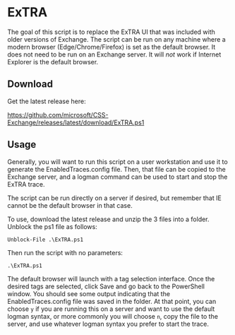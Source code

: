 # ExTRA

The goal of this script is to replace the ExTRA UI that was included with older versions of Exchange.
The script can be run on any machine where a modern browser (Edge/Chrome/Firefox) is set as the default
browser. It does not need to be run on an Exchange server. It will _not_ work if Internet Explorer
is the default browser.

## Download

Get the latest release here:

https://github.com/microsoft/CSS-Exchange/releases/latest/download/ExTRA.ps1

## Usage

Generally, you will want to run this script on a user workstation and use it to generate the
EnabledTraces.config file. Then, that file can be copied to the Exchange server, and a logman command
can be used to start and stop the ExTRA trace.

The script can be run directly on a server if desired, but remember that IE cannot be the default
browser in that case.

To use, download the latest release and unzip the 3 files into a folder. Unblock the ps1 file as follows:

```
Unblock-File .\ExTRA.ps1
```

Then run the script with no parameters:

```
.\ExTRA.ps1
```

The default browser will launch with a tag selection interface. Once the desired tags are selected,
click Save and go back to the PowerShell window. You should see some output indicating that the
EnabledTraces.config file was saved in the folder. At that point, you can choose `y` if you are
running this on a server and want to use the default logman syntax, or more commonly you will
choose `n`, copy the file to the server, and use whatever logman syntax you prefer to start the
trace.
